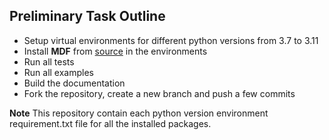 ## Preliminary Task Outline
- Setup virtual environments for different python versions from 3.7 to 3.11
- Install **MDF** from [source](https://github.com/ModECI/MDF.git) in the environments
- Run all tests
- Run all examples
- Build the documentation
- Fork the repository, create a new branch and push a few commits

**Note** This repository contain each python version environment requirement.txt file for all the installed packages.
